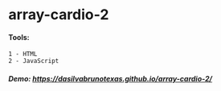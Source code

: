# array-cardio-2

#### Tools:
    1 - HTML
    2 - JavaScript
    


##### Demo: https://dasilvabrunotexas.github.io/array-cardio-2/
